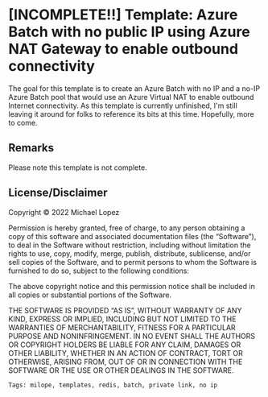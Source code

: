 # [INCOMPLETE!!] Template: Azure Batch with no public IP using Azure NAT Gateway to enable outbound connectivity

The goal for this template is to create an Azure Batch with no IP and a no-IP Azure Batch pool that would use an Azure Virtual NAT to enable outbound Internet connectivity. As this template is currently unfinished, I'm still leaving it around for folks to reference its bits at this time. Hopefully, more to come.

## Remarks

Please note this template is not complete. 

## License/Disclaimer

Copyright © 2022 Michael Lopez

Permission is hereby granted, free of charge, to any person obtaining a copy of
this software and associated documentation files (the “Software”), to deal in
the Software without restriction, including without limitation the rights to
use, copy, modify, merge, publish, distribute, sublicense, and/or sell copies
of the Software, and to permit persons to whom the Software is furnished to do
so, subject to the following conditions:

The above copyright notice and this permission notice shall be included in all
copies or substantial portions of the Software.

THE SOFTWARE IS PROVIDED “AS IS”, WITHOUT WARRANTY OF ANY KIND, EXPRESS OR
IMPLIED, INCLUDING BUT NOT LIMITED TO THE WARRANTIES OF MERCHANTABILITY,
FITNESS FOR A PARTICULAR PURPOSE AND NONINFRINGEMENT. IN NO EVENT SHALL THE
AUTHORS OR COPYRIGHT HOLDERS BE LIABLE FOR ANY CLAIM, DAMAGES OR OTHER
LIABILITY, WHETHER IN AN ACTION OF CONTRACT, TORT OR OTHERWISE, ARISING FROM,
OUT OF OR IN CONNECTION WITH THE SOFTWARE OR THE USE OR OTHER DEALINGS IN THE
SOFTWARE.

`Tags: milope, templates, redis, batch, private link, no ip`
